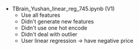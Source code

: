 * TBrain_Yushan_linear_reg_745.ipynb (V1)
  * Use all features
  * Didn't generate new features
  * Didn't use one hot encode
  * Didn't deal with outlier
  * User linear regression -> have negative price